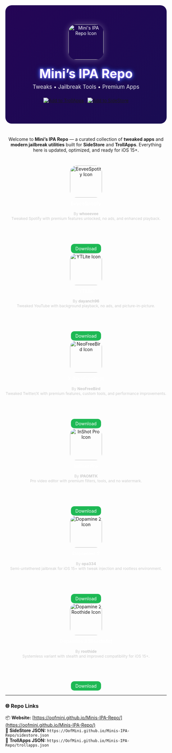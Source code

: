 <!-- 🌌 Mini’s IPA Repo — Animated README with Hidden CSS and Equal App Cards -->

<!-- 🔹 Header Banner -->
<div align="center" style="
  position: relative;
  overflow: hidden;
  background: linear-gradient(135deg, #2b0057, #001f4d);
  background-size: 400% 400%;
  animation: gradientShift 12s ease infinite;
  border-radius: 20px;
  padding: 60px 20px;
  color: white;
  font-family: 'Inter', 'Segoe UI', sans-serif;
">
  <img src="https://OofMini.github.io/Minis-IPA-Repo/apps/repo-icon.png" width="110" height="110" style="
    border-radius: 24px;
    box-shadow: 0 0 20px rgba(255,255,255,0.3);
    margin-bottom: 20px;
    animation: float 5s ease-in-out infinite;
  " alt="Mini's IPA Repo Icon">

  <h1 style="font-size: 2.8em; font-weight: 700; margin: 0; animation: glowText 3s ease-in-out infinite alternate;">
    Mini’s IPA Repo
  </h1>
  <p style="font-size: 1.2em; margin-top: 8px; opacity: 0.9;">Tweaks • Jailbreak Tools • Premium Apps</p>

  <div style="margin-top: 20px;">
    <a href="trollapps://add-repo?url=https://oofmini.github.io/Minis-IPA-Repo/trollapps.json">
      <img src="https://img.shields.io/badge/Add%20to-TrollApps-blue?logo=apple&logoColor=white" alt="Add to TrollApps" style="margin:4px;">
    </a>
    <a href="sidestore://add-repo?url=https://oofmini.github.io/Minis-IPA-Repo/sidestore.json">
      <img src="https://img.shields.io/badge/Add%20to-SideStore-purple?logo=apple&logoColor=white" alt="Add to SideStore" style="margin:4px;">
    </a>
  </div>
</div>

<!-- 🔹 Intro -->
<p align="center" style="max-width:700px; margin:40px auto; font-size:1em;">
  Welcome to <b>Mini’s IPA Repo</b> — a curated collection of <b>tweaked apps</b> and <b>modern jailbreak utilities</b> built for <b>SideStore</b> and <b>TrollApps</b>.  
  Everything here is updated, optimized, and ready for iOS 15+.
</p>

<!-- 🔹 Hidden CSS (functional, not visible on GitHub) -->
<details hidden>
<!-- Hidden styling -->
<style>
@keyframes gradientShift {
  0% {background-position: 0% 50%;}
  50% {background-position: 100% 50%;}
  100% {background-position: 0% 50%;}
}
@keyframes float {
  0%, 100% {transform: translateY(0);}
  50% {transform: translateY(-8px);}
}
@keyframes glowText {
  from {text-shadow: 0 0 8px #a66bff, 0 0 15px #006eff;}
  to {text-shadow: 0 0 18px #d0a6ff, 0 0 28px #4da6ff;}
}
@keyframes fadeIn {
  from {opacity: 0; transform: translateY(15px);}
  to {opacity: 1; transform: translateY(0);}
}

.app-card {
  display: inline-block;
  background: rgba(255,255,255,0.08);
  border: 1px solid rgba(255,255,255,0.15);
  border-radius: 16px;
  width: 250px;
  height: 360px;
  margin: 15px;
  padding: 15px;
  text-align: center;
  vertical-align: top;
  transition: all 0.3s ease;
  animation: fadeIn 1s ease both;
  overflow: hidden;
}
.app-card:hover {
  transform: scale(1.05);
  background: rgba(255,255,255,0.15);
}
.app-card img {
  width: 100px;
  height: 100px;
  object-fit: cover;
  border-radius: 20px;
  box-shadow: 0 0 10px rgba(255,255,255,0.15);
}
.app-card h3 {
  margin-top: 10px;
  color: #fff;
  font-size: 1.05em;
}
.app-card p {
  font-size: 0.85em;
  color: #ccc;
  height: 80px;
  overflow: hidden;
  text-overflow: ellipsis;
}
.download-btn {
  display: inline-block;
  margin-top: 10px;
  padding: 6px 14px;
  border-radius: 10px;
  background: #1db954;
  color: #fff;
  text-decoration: none;
  transition: 0.3s;
}
.download-btn:hover { opacity: 0.8; }

@media (prefers-color-scheme: light) {
  .app-card {
    background: rgba(255,255,255,0.9);
    border: 1px solid rgba(0,0,0,0.1);
  }
  .app-card p { color: #333; }
  .download-btn { background: #007aff; }
}
</style>
</details>

<!-- 🔹 App Previews -->
<div align="center">

<div class="app-card">
  <img src="https://OofMini.github.io/Minis-IPA-Repo/apps/EeveeSpotify.png" alt="EeveeSpotify Icon">
  <h3>EeveeSpotify</h3>
  <p>By <b>whoeevee</b><br>Tweaked Spotify with premium features unlocked, no ads, and enhanced playback.</p>
  <a class="download-btn" href="https://github.com/OofMini/eeveespotifyreborn/releases/download/9.0.84/EeveeSpotify.ipa">Download</a>
</div>

<div class="app-card">
  <img src="https://OofMini.github.io/Minis-IPA-Repo/apps/YouTubePlus_5.2b3.PNG" alt="YTLite Icon">
  <h3>YTLite</h3>
  <p>By <b>dayanch96</b><br>Tweaked YouTube with background playback, no ads, and picture-in-picture.</p>
  <a class="download-btn" href="https://github.com/OofMini/YTLite/releases/download/20.39.6/YouTubePlus_5.2b3.ipa">Download</a>
</div>

<div class="app-card">
  <img src="https://OofMini.github.io/Minis-IPA-Repo/apps/NeoFreeBird.png" alt="NeoFreeBird Icon">
  <h3>X (NeoFreeBird)</h3>
  <p>By <b>NeoFreeBird</b><br>Tweaked Twitter/X with premium features, custom tools, and performance improvements.</p>
  <a class="download-btn" href="https://github.com/OofMini/tweak/releases/download/11.27/NeoFreeBird-sideloaded_5.1_11.27.ipa">Download</a>
</div>

<div class="app-card">
  <img src="https://OofMini.github.io/Minis-IPA-Repo/apps/Inshot.png" alt="InShot Pro Icon">
  <h3>InShot Pro</h3>
  <p>By <b>IPAOMTK</b><br>Pro video editor with premium filters, tools, and no watermark.</p>
  <a class="download-btn" href="https://www.dropbox.com/scl/fi/z9pg3t8e5rkauyh51duud/InShot-ipaomtk.com.ipa?rlkey=whj0y0ex86tondgcdn9t7dxnv&dl=1">Download</a>
</div>

<div class="app-card">
  <img src="https://OofMini.github.io/Minis-IPA-Repo/apps/Dopamine2.png" alt="Dopamine 2 Icon">
  <h3>Dopamine 2</h3>
  <p>By <b>opa334</b><br>Semi-untethered jailbreak for iOS 15+ with tweak injection and rootless environment.</p>
  <a class="download-btn" href="https://www.dropbox.com/scl/fi/83gkrrb2hq5nzv15e2f7q/Dopamine.tipa?rlkey=4tmq856xa31pqqw3t499gxm3z&dl=1">Download</a>
</div>

<div class="app-card">
  <img src="https://OofMini.github.io/Minis-IPA-Repo/apps/Dopamine2-roothide.png" alt="Dopamine 2 Roothide Icon">
  <h3>Dopamine 2 (Roothide)</h3>
  <p>By <b>roothide</b><br>Systemless variant with stealth and improved compatibility for iOS 15+.</p>
  <a class="download-btn" href="https://www.dropbox.com/scl/fi/5b0ir4tyyzsyfrvoyr98u/Dopamine-2.tipa?rlkey=bjaykx5qol2uueo8jbaarxnfe&dl=1">Download</a>
</div>

</div>

---

### 🌐 Repo Links

📦 **Website:** [https://oofmini.github.io/Minis-IPA-Repo/](https://oofmini.github.io/Minis-IPA-Repo/)  
📜 **SideStore JSON:** `https://OofMini.github.io/Minis-IPA-Repo/sidestore.json`  
📜 **TrollApps JSON:** `https://OofMini.github.io/Minis-IPA-Repo/trollapps.json`
